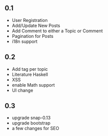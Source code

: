 ## 0.1
 - User Registration
 - Add/Update New Posts
 - Add Comment to either a Topic or Comment
 - Pagination for Posts
 - i18n support

## 0.2
  - Add tag per topic
  - Literature Haskell
  - XSS
  - enable Math support
  - UI change

## 0.3

  - upgrade snap-0.13
  - upgrade bootstrap
  - a few changes for SEO
